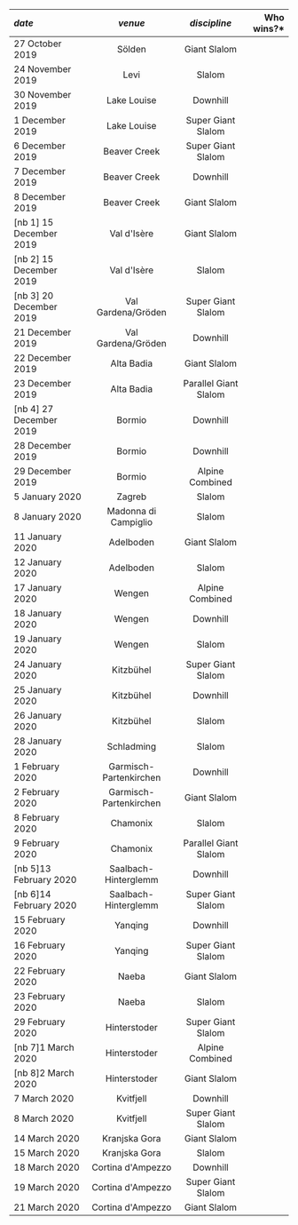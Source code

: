 *date*|*venue*|*discipline*|Who wins?*
:-----|:-----:|:-----:|-----:
27 October 2019|Sölden|Giant Slalom
24 November 2019|Levi|Slalom
30 November 2019|Lake Louise|Downhill
1 December 2019|Lake Louise|Super Giant Slalom
6 December 2019|Beaver Creek|Super Giant Slalom
7 December 2019|Beaver Creek|Downhill
8 December 2019|Beaver Creek|Giant Slalom
[nb 1] 15 December 2019|Val d'Isère|Giant Slalom
[nb 2] 15 December 2019|Val d'Isère|Slalom
[nb 3] 20 December 2019|Val Gardena/Gröden|Super Giant Slalom
21 December 2019|Val Gardena/Gröden|Downhill
22 December 2019|Alta Badia|Giant Slalom
23 December 2019|Alta Badia|Parallel Giant Slalom
[nb 4] 27 December 2019|Bormio|Downhill
28 December 2019|Bormio|Downhill
29 December 2019|Bormio|Alpine Combined
5 January 2020|Zagreb|Slalom
8 January 2020|Madonna di Campiglio|Slalom
11 January 2020|Adelboden|Giant Slalom
12 January 2020|Adelboden|Slalom
17 January 2020|Wengen|Alpine Combined
18 January 2020|Wengen|Downhill
19 January 2020|Wengen|Slalom
24 January 2020|Kitzbühel|Super Giant Slalom
25 January 2020|Kitzbühel|Downhill
26 January 2020|Kitzbühel|Slalom
28 January 2020|Schladming|Slalom
1 February 2020|Garmisch-Partenkirchen|Downhill
2 February 2020|Garmisch-Partenkirchen|Giant Slalom
8 February 2020|Chamonix|Slalom
9 February 2020|Chamonix|Parallel Giant Slalom
[nb 5]13 February 2020|Saalbach-Hinterglemm|Downhill
[nb 6]14 February 2020|Saalbach-Hinterglemm|Super Giant Slalom
15 February 2020|Yanqing|Downhill
16 February 2020|Yanqing|Super Giant Slalom
22 February 2020|Naeba|Giant Slalom
23 February 2020|Naeba|Slalom
29 February 2020|Hinterstoder|Super Giant Slalom
[nb 7]1 March 2020|Hinterstoder|Alpine Combined
[nb 8]2 March 2020|Hinterstoder|Giant Slalom
7 March 2020|Kvitfjell|Downhill
8 March 2020|Kvitfjell|Super Giant Slalom
14 March 2020|Kranjska Gora|Giant Slalom
15 March 2020|Kranjska Gora|Slalom
18 March 2020|Cortina d'Ampezzo|Downhill
19 March 2020|Cortina d'Ampezzo|Super Giant Slalom
21 March 2020|Cortina d'Ampezzo|Giant Slalom
